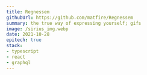 ```yaml
---
title: Regnessem
githubUrl: https://github.com/matfire/Regnessem
summary: the true way of expressing yourself; gifs
image: /sirius_img.webp
date: 2021-10-28
epitech: true
stack:
- typescript
- react
- graphql
---
```


